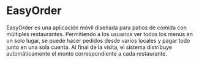 # EasyOrder
EasyOrder es una aplicación móvil diseñada para patios de comida con múltiples restaurantes. Permitiendo a los usuarios ver todos los menús en un solo lugar, se puede hacer pedidos desde varios locales y pagar todo junto en una sola cuenta. Al final de la visita, el sistema distribuye automáticamente el monto correspondiente a cada restaurante. 
